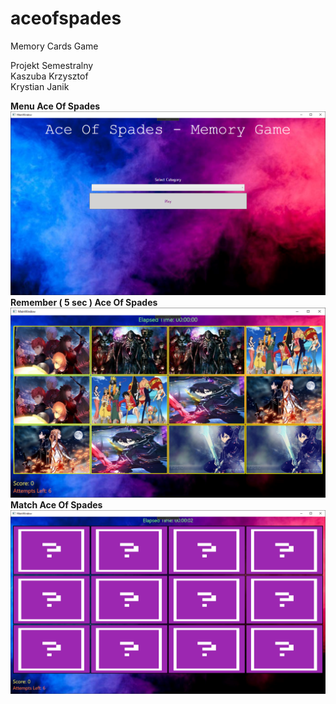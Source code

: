 # aceofspades
Memory Cards Game </br>

Projekt Semestralny </br>
Kaszuba Krzysztof </br>
Krystian Janik 

<b> Menu Ace Of Spades </b> </br>
![](Pictures_ACE/Menu.png)
<b> Remember ( 5 sec ) Ace Of Spades </b> </br>
![](Pictures_ACE/Remember.png)
<b> Match Ace Of Spades </b> </br>
![](Pictures_ACE/Guess.png)
